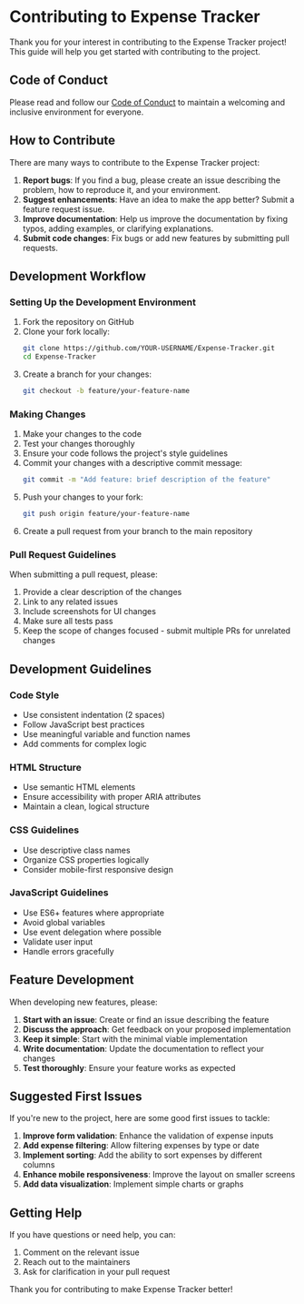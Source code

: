 # Contributing to Expense Tracker

Thank you for your interest in contributing to the Expense Tracker project! This guide will help you get started with contributing to the project.

## Code of Conduct

Please read and follow our [Code of Conduct](CODE_OF_CONDUCT.md) to maintain a welcoming and inclusive environment for everyone.

## How to Contribute

There are many ways to contribute to the Expense Tracker project:

1. **Report bugs**: If you find a bug, please create an issue describing the problem, how to reproduce it, and your environment.
2. **Suggest enhancements**: Have an idea to make the app better? Submit a feature request issue.
3. **Improve documentation**: Help us improve the documentation by fixing typos, adding examples, or clarifying explanations.
4. **Submit code changes**: Fix bugs or add new features by submitting pull requests.

## Development Workflow

### Setting Up the Development Environment

1. Fork the repository on GitHub
2. Clone your fork locally:
   ```bash
   git clone https://github.com/YOUR-USERNAME/Expense-Tracker.git
   cd Expense-Tracker
   ```
3. Create a branch for your changes:
   ```bash
   git checkout -b feature/your-feature-name
   ```

### Making Changes

1. Make your changes to the code
2. Test your changes thoroughly
3. Ensure your code follows the project's style guidelines
4. Commit your changes with a descriptive commit message:
   ```bash
   git commit -m "Add feature: brief description of the feature"
   ```
5. Push your changes to your fork:
   ```bash
   git push origin feature/your-feature-name
   ```
6. Create a pull request from your branch to the main repository

### Pull Request Guidelines

When submitting a pull request, please:

1. Provide a clear description of the changes
2. Link to any related issues
3. Include screenshots for UI changes
4. Make sure all tests pass
5. Keep the scope of changes focused - submit multiple PRs for unrelated changes

## Development Guidelines

### Code Style

- Use consistent indentation (2 spaces)
- Follow JavaScript best practices
- Use meaningful variable and function names
- Add comments for complex logic

### HTML Structure

- Use semantic HTML elements
- Ensure accessibility with proper ARIA attributes
- Maintain a clean, logical structure

### CSS Guidelines

- Use descriptive class names
- Organize CSS properties logically
- Consider mobile-first responsive design

### JavaScript Guidelines

- Use ES6+ features where appropriate
- Avoid global variables
- Use event delegation where possible
- Validate user input
- Handle errors gracefully

## Feature Development

When developing new features, please:

1. **Start with an issue**: Create or find an issue describing the feature
2. **Discuss the approach**: Get feedback on your proposed implementation
3. **Keep it simple**: Start with the minimal viable implementation
4. **Write documentation**: Update the documentation to reflect your changes
5. **Test thoroughly**: Ensure your feature works as expected

## Suggested First Issues

If you're new to the project, here are some good first issues to tackle:

1. **Improve form validation**: Enhance the validation of expense inputs
2. **Add expense filtering**: Allow filtering expenses by type or date
3. **Implement sorting**: Add the ability to sort expenses by different columns
4. **Enhance mobile responsiveness**: Improve the layout on smaller screens
5. **Add data visualization**: Implement simple charts or graphs

## Getting Help

If you have questions or need help, you can:

1. Comment on the relevant issue
2. Reach out to the maintainers
3. Ask for clarification in your pull request

Thank you for contributing to make Expense Tracker better!